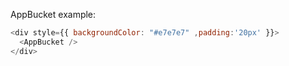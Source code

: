 AppBucket example:

```js
<div style={{ backgroundColor: "#e7e7e7" ,padding:'20px' }}>
  <AppBucket />
</div>
```
